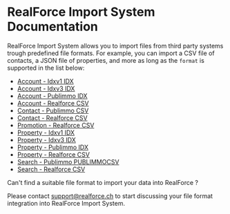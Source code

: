 # RealForce Import System Documentation
RealForce Import System allows you to import files from third party systems trough predefined file formats. For example, you can import a CSV file of contacts, a JSON file of properties, and more as long as the `format` is supported in the list below:

- [Account - Idxv1 IDX](./formats/account-idxv1-idx.md)
- [Account - Idxv3 IDX](./formats/account-idxv3-idx.md)
- [Account - Publimmo IDX](./formats/account-publimmo-idx.md)
- [Account - Realforce CSV](./formats/account-realforce-csv.md)
- [Contact - Publimmo CSV](./formats/contact-publimmo-csv.md)
- [Contact - Realforce CSV](./formats/contact-realforce-csv.md)
- [Promotion - Realforce CSV](./formats/promotion-realforce-csv.md)
- [Property - Idxv1 IDX](./formats/property-idxv1-idx.md)
- [Property - Idxv3 IDX](./formats/property-idxv3-idx.md)
- [Property - Publimmo IDX](./formats/property-publimmo-idx.md)
- [Property - Realforce CSV](./formats/property-realforce-csv.md)
- [Search - Publimmo PUBLIMMOCSV](./formats/search-publimmo-publimmocsv.md)
- [Search - Realforce CSV](./formats/search-realforce-csv.md)

Can't find a suitable file format to import your data into RealForce ?

Please contact support@realforce.ch to start discussing your file format integration into RealForce Import System.
